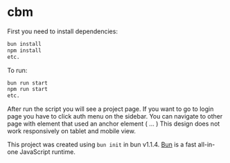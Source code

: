 # cbm

First you need to install dependencies:

```bash
bun install
npm install
etc.
```

To run:

```bash
bun run start
npm run start
etc.
```

After run the script you will see a project page. If you want to go to login page you have to click auth menu on the sidebar.
You can navigate to other page with element that used an anchor element ( <a>...</a> )
This design does not work responsively on tablet and mobile view.

This project was created using `bun init` in bun v1.1.4. [Bun](https://bun.sh) is a fast all-in-one JavaScript runtime.
